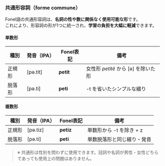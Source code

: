 ### 共通形容詞（forme commune）

Fonel語の共通形容詞は、**名詞の性や数に関係なく使用可能な形**です。  
これにより、形容詞の形が1つに統一され、**学習の負担を大幅に軽減**できます。

#### 単数形

| 種別 | 発音（IPA） | Fonel表記 | 備考                        |
|------|-------------|-----------|-----------------------------|
| 正規形 | [pə.tit]    | **petit** | 女性形 *petitë* から [ə] を除いた形 |
| 脱落形 | [pə.ti]     | **peti**  | -t を省いたシンプルな綴り     |

#### 複数形

| 種別 | 発音（IPA） | Fonel表記 | 備考                           |
|------|-------------|-----------|--------------------------------|
| 正規形 | [pə.tiz]    | **petiz** | 単数形から -t を除き + z         |
| 脱落形 | [pə.ti]     | **peti**  | 単数脱落形と同じ綴り・発音       |

> ※ 共通形は性別を問わずに使用できます。冠詞や名詞が男性・女性どちらであっても使用上の問題はありません。
